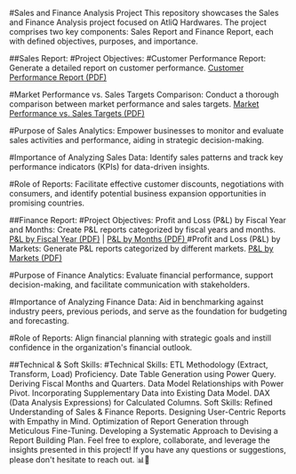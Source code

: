 #Sales and Finance Analysis Project
This repository showcases the Sales and Finance Analysis project focused on AtliQ Hardwares. The project comprises two key components: Sales Report and Finance Report, each with defined objectives, purposes, and importance.

##Sales Report:
#Project Objectives:
#Customer Performance Report:
Generate a detailed report on customer performance. [Customer Performance Report (PDF)](https://github.com/shivgithub1860/Excel--Sales-Analytics/blob/main/Customer%20Performance%20Report.pdf)

#Market Performance vs. Sales Targets Comparison:
Conduct a thorough comparison between market performance and sales targets. [Market Performance vs. Sales Targets (PDF)](https://github.com/shivgithub1860/Excel--Sales-Analytics/blob/main/Customer%20Performance%20Report.pdf)

#Purpose of Sales Analytics:
Empower businesses to monitor and evaluate sales activities and performance, aiding in strategic decision-making.

#Importance of Analyzing Sales Data:
Identify sales patterns and track key performance indicators (KPIs) for data-driven insights.

#Role of Reports:
Facilitate effective customer discounts, negotiations with consumers, and identify potential business expansion opportunities in promising countries.

##Finance Report:
#Project Objectives:
Profit and Loss (P&L) by Fiscal Year and Months:
Create P&L reports categorized by fiscal years and months. [P&L by Fiscal Year (PDF)](https://github.com/shivgithub1860/Excel--Sales-Analytics/blob/main/P%26L%20Statement%20by%20Fiscal%20Year.pdf) | [P&L by Months (PDF)
](https://github.com/shivgithub1860/Excel--Sales-Analytics/blob/main/P%26L%20Statement%20by%20Months.pdf)
#Profit and Loss (P&L) by Markets:
Generate P&L reports categorized by different markets. [P&L by Markets (PDF)](https://github.com/shivgithub1860/Excel--Sales-Analytics/blob/main/P%26L%20Statement%20by%20Markets.pdf)

#Purpose of Finance Analytics:
Evaluate financial performance, support decision-making, and facilitate communication with stakeholders.

#Importance of Analyzing Finance Data:
Aid in benchmarking against industry peers, previous periods, and serve as the foundation for budgeting and forecasting.

#Role of Reports:
Align financial planning with strategic goals and instill confidence in the organization's financial outlook.

##Technical & Soft Skills:
#Technical Skills:
ETL Methodology (Extract, Transform, Load) Proficiency.
Date Table Generation using Power Query.
Deriving Fiscal Months and Quarters.
Data Model Relationships with Power Pivot.
Incorporating Supplementary Data into Existing Data Model.
DAX (Data Analysis Expressions) for Calculated Columns.
Soft Skills:
Refined Understanding of Sales & Finance Reports.
Designing User-Centric Reports with Empathy in Mind.
Optimization of Report Generation through Meticulous Fine-Tuning.
Developing a Systematic Approach to Devising a Report Building Plan.
Feel free to explore, collaborate, and leverage the insights presented in this project! If you have any questions or suggestions, please don't hesitate to reach out. 📊🚀
